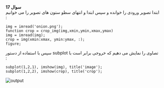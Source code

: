 **سوال 17**
<br>
ابتدا تصویر ورودی را خوانده و سپس ابتدا و انتهای سطو ستون های تصویر را می خوانیم :
<br>
```
img = imread('onion.png');
function crop = crop_img(img,xmin,ymin,xmax,ymax)
img = imread(img);
crop = img(xmin:xmax, ymin:ymax, :);
figure;
```

 سپس با استفاده از دستور subplot تصاوی را نمایش می دهیم که خروجی برابر است با :
 <br>
 ```
 subplot(1,2,1), imshow(img), title('image');
 subplot(1,2,2), imshow(crop), title('crop');
 ```
 ![output](https://user-images.githubusercontent.com/94124607/169598670-13016cc9-8641-421d-9a96-4aa04fdf38fa.jpg)
